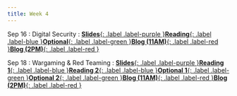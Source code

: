 ```yaml
---
title: Week 4
---
```


Sep 16
: Digital Security
: [**Slides**{: .label .label-purple }](https://docs.google.com/presentation/d/1P5Gqql4yOD1s6RCdm6Dm5bQRIZAWkngML6GtBEJhLRc/edit?usp=drive_link)[**Reading**{: .label .label-blue }](https://drive.google.com/file/d/1GqHpeZG-ZMZ7spIBA3QuJRvLDxufOAvG/view?usp=drive_link)[**Optional**{: .label .label-green }](https://www.hrw.org/news/2020/05/26/its-time-treat-cybersecurity-human-rights-issue)[**Blog (11AM)**{: .label .label-red }](https://canvas.vt.edu/courses/214894/assignments/2484441)[**Blog (2PM)**{: .label .label-red }](https://canvas.vt.edu/courses/214890/assignments/2484427)

Sep 18
: Wargaming & Red Teaming
: [**Slides**{: .label .label-purple }](https://docs.google.com/presentation/d/1hM0H5-2kL9LifTzlMpRV3zeXQS-mA7vPloI2ervZq9Y/edit?usp=drive_link)[**Reading 1**{: .label .label-blue }](https://drive.google.com/file/d/1WxFxhgtkXMPRlWF9LK7mN_Hj7791AhBb/view?usp=drive_link)[**Reading 2**{: .label .label-blue }](https://drive.google.com/file/d/10XPRtlsjBn6cBj-3vdMHaxhCVc1S4oDd/view?usp=drive_link)[**Optional 1**{: .label .label-green }](https://warontherocks.com/2019/11/getting-the-story-right-about-wargaming/)[**Optional 2**{: .label .label-green }](https://drive.google.com/file/d/1kdZ3MMWKqdciEE8m6ZFs_KcUdy-pRGXw/view?usp=drive_link)[**Blog (11AM)**{: .label .label-red }](https://canvas.vt.edu/courses/214894/assignments/2484446)[**Blog (2PM)**{: .label .label-red }](https://canvas.vt.edu/courses/214890/assignments/2484432)

<!-- : Disaster Management
: [**Slides**{: .label .label-purple }](https://docs.google.com/presentation/d/1Qbjzr62TozJDkubgHyv1TMe0eDzlNxadGRZ3ZtVsI_Q/edit?usp=drive_link)[**Reading**{: .label .label-blue }](https://drive.google.com/file/d/1AcIm0XnTGEOG2-5_K_sx7InEswBjHP1H/view?usp=sharing)[**Blog (11AM)**{: .label .label-red }](https://canvas.vt.edu/courses/214894/assignments/2484443)[**Blog (2PM)**{: .label .label-red }](https://canvas.vt.edu/courses/214890/assignments/2484429) -->